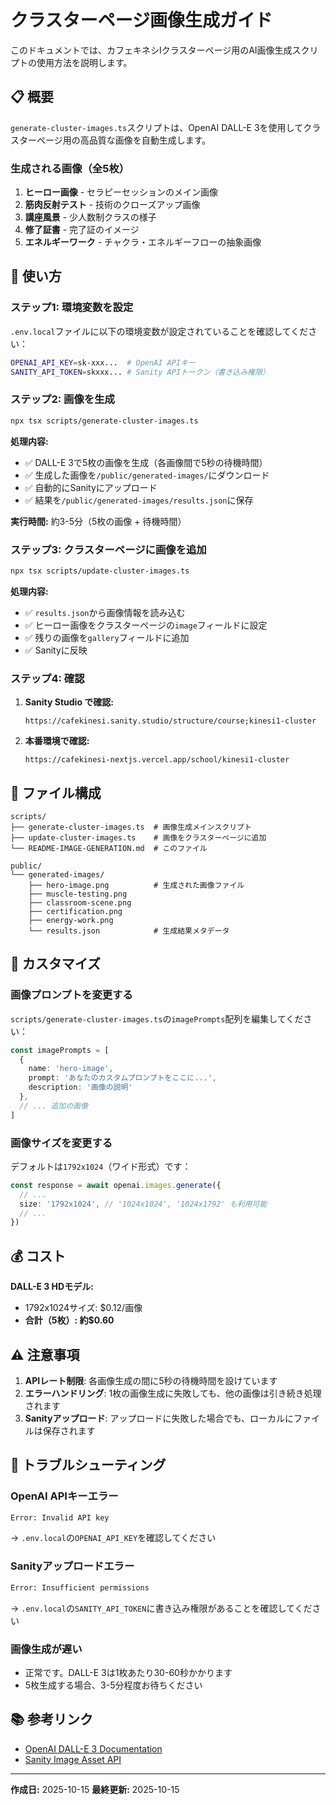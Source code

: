 # クラスターページ画像生成ガイド

このドキュメントでは、カフェキネシⅠクラスターページ用のAI画像生成スクリプトの使用方法を説明します。

## 📋 概要

`generate-cluster-images.ts`スクリプトは、OpenAI DALL-E 3を使用してクラスターページ用の高品質な画像を自動生成します。

### 生成される画像（全5枚）

1. **ヒーロー画像** - セラピーセッションのメイン画像
2. **筋肉反射テスト** - 技術のクローズアップ画像
3. **講座風景** - 少人数制クラスの様子
4. **修了証書** - 完了証のイメージ
5. **エネルギーワーク** - チャクラ・エネルギーフローの抽象画像

## 🚀 使い方

### ステップ1: 環境変数を設定

`.env.local`ファイルに以下の環境変数が設定されていることを確認してください：

```bash
OPENAI_API_KEY=sk-xxx...  # OpenAI APIキー
SANITY_API_TOKEN=skxxx... # Sanity APIトークン（書き込み権限）
```

### ステップ2: 画像を生成

```bash
npx tsx scripts/generate-cluster-images.ts
```

**処理内容:**
- ✅ DALL-E 3で5枚の画像を生成（各画像間で5秒の待機時間）
- ✅ 生成した画像を`/public/generated-images/`にダウンロード
- ✅ 自動的にSanityにアップロード
- ✅ 結果を`/public/generated-images/results.json`に保存

**実行時間:** 約3-5分（5枚の画像 + 待機時間）

### ステップ3: クラスターページに画像を追加

```bash
npx tsx scripts/update-cluster-images.ts
```

**処理内容:**
- ✅ `results.json`から画像情報を読み込む
- ✅ ヒーロー画像をクラスターページの`image`フィールドに設定
- ✅ 残りの画像を`gallery`フィールドに追加
- ✅ Sanityに反映

### ステップ4: 確認

1. **Sanity Studio で確認:**
   ```
   https://cafekinesi.sanity.studio/structure/course;kinesi1-cluster
   ```

2. **本番環境で確認:**
   ```
   https://cafekinesi-nextjs.vercel.app/school/kinesi1-cluster
   ```

## 📁 ファイル構成

```
scripts/
├── generate-cluster-images.ts  # 画像生成メインスクリプト
├── update-cluster-images.ts    # 画像をクラスターページに追加
└── README-IMAGE-GENERATION.md  # このファイル

public/
└── generated-images/
    ├── hero-image.png          # 生成された画像ファイル
    ├── muscle-testing.png
    ├── classroom-scene.png
    ├── certification.png
    ├── energy-work.png
    └── results.json            # 生成結果メタデータ
```

## 🎨 カスタマイズ

### 画像プロンプトを変更する

`scripts/generate-cluster-images.ts`の`imagePrompts`配列を編集してください：

```typescript
const imagePrompts = [
  {
    name: 'hero-image',
    prompt: 'あなたのカスタムプロンプトをここに...',
    description: '画像の説明'
  },
  // ... 追加の画像
]
```

### 画像サイズを変更する

デフォルトは`1792x1024`（ワイド形式）です：

```typescript
const response = await openai.images.generate({
  // ...
  size: '1792x1024', // '1024x1024', '1024x1792' も利用可能
  // ...
})
```

## 💰 コスト

**DALL-E 3 HDモデル:**
- 1792x1024サイズ: $0.12/画像
- **合計（5枚）: 約$0.60**

## ⚠️ 注意事項

1. **APIレート制限**: 各画像生成の間に5秒の待機時間を設けています
2. **エラーハンドリング**: 1枚の画像生成に失敗しても、他の画像は引き続き処理されます
3. **Sanityアップロード**: アップロードに失敗した場合でも、ローカルにファイルは保存されます

## 🔧 トラブルシューティング

### OpenAI APIキーエラー

```bash
Error: Invalid API key
```

→ `.env.local`の`OPENAI_API_KEY`を確認してください

### Sanityアップロードエラー

```bash
Error: Insufficient permissions
```

→ `.env.local`の`SANITY_API_TOKEN`に書き込み権限があることを確認してください

### 画像生成が遅い

- 正常です。DALL-E 3は1枚あたり30-60秒かかります
- 5枚生成する場合、3-5分程度お待ちください

## 📚 参考リンク

- [OpenAI DALL-E 3 Documentation](https://platform.openai.com/docs/guides/images)
- [Sanity Image Asset API](https://www.sanity.io/docs/assets)

---

**作成日:** 2025-10-15
**最終更新:** 2025-10-15

